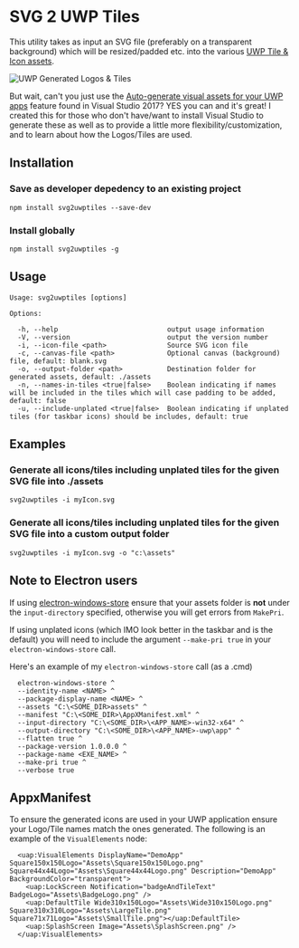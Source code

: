 # SVG 2 UWP Tiles

This utility takes as input an SVG file (preferably on a transparent background) which will be resized/padded etc. into the various [UWP Tile & Icon assets](https://docs.microsoft.com/en-us/windows/uwp/controls-and-patterns/tiles-and-notifications-app-assets).

![UWP Generated Logos & Tiles](https://mgagne.blob.core.windows.net/public/uwp_logos_tiles.PNG)

But wait, can't you just use the [Auto-generate visual assets for your UWP apps](https://blogs.windows.com/buildingapps/2017/03/07/visual-studio-2017-now-ready-windows-application-development-needs/#ELgkBgKoWGSGx8cs.97) feature found in Visual Studio 2017? YES you can and it's great! I created this for those who don't have/want to install Visual Studio to generate these as well as to provide a little more flexibility/customization, and to learn about how the Logos/Tiles are used.

## Installation

### Save as developer depedency to an existing project

    npm install svg2uwptiles --save-dev

### Install globally

    npm install svg2uwptiles -g

## Usage

    Usage: svg2uwptiles [options]

    Options:

      -h, --help                           output usage information
      -V, --version                        output the version number
      -i, --icon-file <path>               Source SVG icon file
      -c, --canvas-file <path>             Optional canvas (background) file, default: blank.svg
      -o, --output-folder <path>           Destination folder for generated assets, default: ./assets
      -n, --names-in-tiles <true|false>    Boolean indicating if names will be included in the tiles which will case padding to be added, default: false
      -u, --include-unplated <true|false>  Boolean indicating if unplated tiles (for taskbar icons) should be includes, default: true


## Examples

### Generate all icons/tiles including unplated tiles for the given SVG file into ./assets

    svg2uwptiles -i myIcon.svg


### Generate all icons/tiles including unplated tiles for the given SVG file into a custom output folder

    svg2uwptiles -i myIcon.svg -o "c:\assets"

## Note to Electron users

If using [electron-windows-store](https://github.com/felixrieseberg/electron-windows-store) ensure that your assets folder is **not** under the `input-directory` specified, otherwise you will get errors from `MakePri`.

If using unplated icons (which IMO look better in the taskbar and is the default) you will need to include the argument `--make-pri true` in your `electron-windows-store` call.

Here's an example of my `electron-windows-store` call (as a .cmd)


      electron-windows-store ^
      --identity-name <NAME> ^
      --package-display-name <NAME> ^
      --assets "C:\<SOME_DIR>assets" ^
      --manifest "C:\<SOME_DIR>\AppXManifest.xml" ^
      --input-directory "C:\<SOME_DIR>\<APP_NAME>-win32-x64" ^
      --output-directory "C:\<SOME_DIR>\<APP_NAME>-uwp\app" ^
      --flatten true ^
      --package-version 1.0.0.0 ^
      --package-name <EXE_NAME> ^
      --make-pri true ^
      --verbose true

## AppxManifest

To ensure the generated icons are used in your UWP application ensure your Logo/Tile names match the ones generated. The following is an example of the `VisualElements` node:

      <uap:VisualElements DisplayName="DemoApp" Square150x150Logo="Assets\Square150x150Logo.png" Square44x44Logo="Assets\Square44x44Logo.png" Description="DemoApp" BackgroundColor="transparent">
        <uap:LockScreen Notification="badgeAndTileText" BadgeLogo="Assets\BadgeLogo.png" />
        <uap:DefaultTile Wide310x150Logo="Assets\Wide310x150Logo.png" Square310x310Logo="Assets\LargeTile.png" Square71x71Logo="Assets\SmallTile.png"></uap:DefaultTile>
        <uap:SplashScreen Image="Assets\SplashScreen.png" />
      </uap:VisualElements>